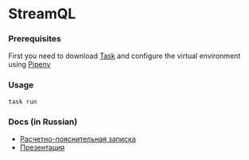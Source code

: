 # StreamQL

### Prerequisites

First you need to download [Task](https://taskfile.dev/#/) and configure the virtual environment 
using [Pipenv](https://pipenv.pypa.io/en/latest/)

### Usage

`task run`

### Docs (in Russian)

- [Расчетно-пояснительная записка](./docs/РПЗ_Пичугин_ИУ9-72Б.pdf)
- [Презентация](./docs/Презентация_Пичугин_ИУ9-72Б.pdf)
